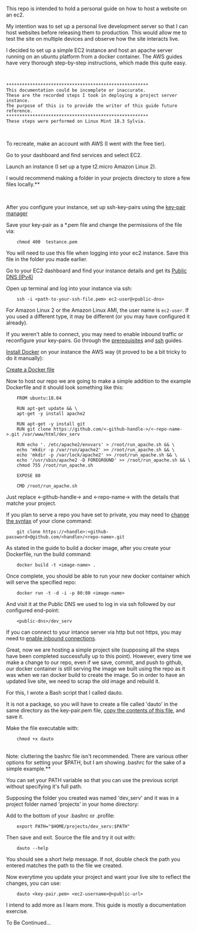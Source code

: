 This repo is intended to hold a personal guide on how to host a website on an ec2. 


My intention was to set up a personal live development server so that I can host websites before releasing them to production. This would allow me to test the site on multiple devices and observe how the site interacts live.


I decided to set up a simple EC2 instance and host an apache server running on an ubuntu platform from a docker container.
The AWS guides have very thorough step-by-step instructions, which made this quite easy.

<br>

    ******************************************************
    This documentation could be incomplete or inaccurate. 
    These are the recorded steps I took in deploying a project server instance. 
    The purpose of this is to provide the writer of this guide future reference.
    ******************************************************
    These steps were performed on Linux Mint 18.3 Sylvia.

<br>

To recreate, make an account with AWS (I went with the free tier).


Go to your dashboard and find services and select EC2.

Launch an instance (I set up a type t2.micro Amazon Linux 2).

I would recommend making a folder in your projects directory to store a few files locally.**

<br>

After you configure your instance, set up ssh-key-pairs using the <a href="https://docs.aws.amazon.com/AWSEC2/latest/UserGuide/ec2-key-pairs.html#having-ec2-create-your-key-pair">key-pair manager</a>
  

Save your key-pair as a *.pem file and change the permissions of the file via:

        chmod 400  testance.pem

You will need to use this file when logging into your ec2 instance.
Save this file in the folder you made earlier.


Go to your EC2 dashboard and find your instance details and get its <a href="https://docs.aws.amazon.com/vpc/latest/userguide/vpc-dns.html#vpc-dns-viewing">Public DNS (IPv4)</a>
  


Open up terminal and log into your instance via ssh:

        ssh -i <path-to-your-ssh-file.pem> ec2-user@<public-dns>


For Amazon Linux 2 or the Amazon Linux AMI, the user name is `ec2-user`. If you used a different type, it may be different (or you may have configured it already).


If you weren't able to connect, you may need to enable inbound traffic or reconfigure your key-pairs. Go through the <a href="https://docs.aws.amazon.com/AWSEC2/latest/UserGuide/connection-prereqs.html#connection-prereqs-get-info-about-instance">prerequisites</a> and <a href="https://docs.aws.amazon.com/AWSEC2/latest/UserGuide/AccessingInstancesLinux.html#AccessingInstancesLinuxSSHClient">ssh</a> guides.
    


<a href="https://docs.aws.amazon.com/AmazonECS/latest/developerguide/docker-basics.html#install_docker">Install Docker</a> on your instance the AWS way (it proved to be a bit tricky to do it manually):
  


<a href="https://docs.aws.amazon.com/AmazonECS/latest/developerguide/docker-basics.html#docker-basics-create-image">Create a Docker file</a>
  

Now to host our repo we are going to make a simple addition to the example Dockerfile and it should look something like this:


        FROM ubuntu:18.04

        RUN apt-get update && \
        apt-get -y install apache2

        RUN apt-get -y install git
        RUN git clone https://github.com/<-github-handle->/<-repo-name->.git /var/www/html/dev_serv 

        RUN echo '. /etc/apache2/envvars' > /root/run_apache.sh && \
        echo 'mkdir -p /var/run/apache2' >> /root/run_apache.sh && \
        echo 'mkdir -p /var/lock/apache2' >> /root/run_apache.sh && \
        echo '/usr/sbin/apache2 -D FOREGROUND' >> /root/run_apache.sh && \
        chmod 755 /root/run_apache.sh

        EXPOSE 80

        CMD /root/run_apache.sh

Just replace <-github-handle-> and  <-repo-name-> with the details that matche your project.

If you plan to serve a repo you have set to private, you may need to <a href="https://github.community/t5/How-to-use-Git-and-GitHub/Clone-private-repo/td-p/12616">change the syntax</a>  of your clone command:

        git clone https://<handle>:<github-password>@github.com/<handle>/<repo-name>.git

   


As stated in the guide to build a docker image, after you create your Dockerfile, run the build command:

        docker build -t <image-name> .


Once complete, you should be able to run your new docker container which will serve the specified repo:

        docker run -t -d -i -p 80:80 <image-name>


And visit it at the Public DNS we used to log in via ssh followed by our configured end-point:

        <public-dns>/dev_serv


If you can connect to your intance server via http but not https, you may need to <a href="https://docs.aws.amazon.com/cloudhsm/latest/userguide/ssl-offload-enable-traffic-and-verify-certificate.html#ssl-offload-add-security-group-linux">enable inbound connections</a>.
  



Great, now we are hosting a simple project site (supposing all the steps have been completed successfully up to this point). However, every time we make a change to our repo, even if we save, commit, and push to github, our docker container is still serving the image we built using the repo as it was when we ran docker build to create the image. So in order to have an updated live site, we need to scrap the old image and rebuild it.

For this, I wrote a Bash script that I called dauto. 

It is not a package, so you will have to create a file called 'dauto' in the same directory as the key-pair.pem file, <a href="./dauto">copy the contents of this file</a>, and save it. 


Make the file executable with:

        chmod +x dauto
<br>
        Note: cluttering the bashrc file isn't recommended. There are various other options for setting your $PATH, but I am showing .bashrc for the sake of a simple example.**

You can set your PATH variable so that you can use the previous script without specifying it's full path.

Supposing the folder you created was named 'dev_serv' and it was in a project folder named 'projects' in your home directory:

Add to the bottom of your .bashrc or .profile:

        export PATH="$HOME/projects/dev_serv:$PATH"

Then save and exit.
Source the file and try it out with:

        dauto --help

You should see a short help message. If not, double check the path you entered matches the path to the file we created.


Now everytime you update your project and want your live site to reflect the changes, you can use:

        dauto <key-pair.pem> <ec2-username>@<public-url>



I intend to add more as I learn more. This guide is mostly a documentation exercise.

To Be Continued...
